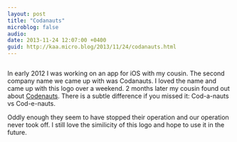 ```yaml
---
layout: post
title: "Codanauts"
microblog: false
audio: 
date: 2013-11-24 12:07:00 +0400
guid: http://kaa.micro.blog/2013/11/24/codanauts.html
---
```

<img src="https://www.kaa.bz/uploads/2018/fa57a253f5.jpg" alt="" />

In early 2012 I was working on an app for iOS with my cousin. The second company name we came up with was Codanauts. I loved the name and came up with this logo over a weekend. 2 months later my cousin found out about <a href="http://www.codenauts.com">Codenauts</a>. There is a subtle difference if you missed it: Cod-a-nauts vs Cod-e-nauts.

Oddly enough they seem to have stopped their operation and our operation never took off. I still love the similicity of this logo and hope to use it in the future.
